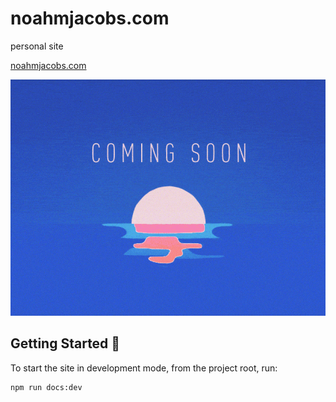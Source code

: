 # noahmjacobs.com
personal site

[noahmjacobs.com](https://noahmjacobs.com/)

![](static/coming-soon.gif)

## Getting Started :memo:

To start the site in development mode, from the project root, run:
```sh
npm run docs:dev
```
